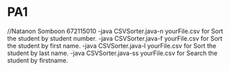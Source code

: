 # PA1

//Natanon Somboon 672115010
-java CSVSorter.java-n yourFile.csv for Sort the student by student number.
-java CSVSorter.java-f yourFile.csv for Sort the student by first name.
-java CSVSorter.java-l yourFile.csv for Sort the student by last name.
-java CSVSorter.java-ss yourFile.csv for Search the student by firstname.
